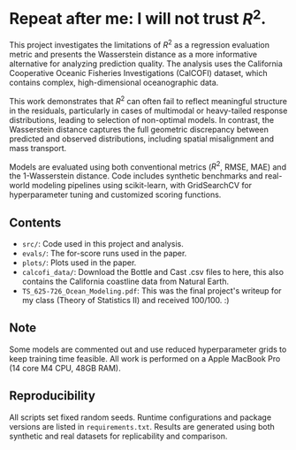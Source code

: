 # Repeat after me: I will not trust $R^2$.

This project investigates the limitations of $R^2$ as a regression evaluation metric and presents the Wasserstein distance as a more informative alternative for analyzing prediction quality. The analysis uses the California Cooperative Oceanic Fisheries Investigations (CalCOFI) dataset, which contains complex, high-dimensional oceanographic data.

This work demonstrates that $R^2$ can often fail to reflect meaningful structure in the residuals, particularly in cases of multimodal or heavy-tailed response distributions, leading to selection of non-optimal models. In contrast, the Wasserstein distance captures the full geometric discrepancy between predicted and observed distributions, including spatial misalignment and mass transport.

Models are evaluated using both conventional metrics ($R^2$, RMSE, MAE) and the 1-Wasserstein distance. Code includes synthetic benchmarks and real-world modeling pipelines using scikit-learn, with GridSearchCV for hyperparameter tuning and customized scoring functions.

## Contents
- `src/`: Code used in this project and analysis.
- `evals/`: The for-score runs used in the paper.
- `plots/`: Plots used in the paper.
- `calcofi_data/`: Download the Bottle and Cast .csv files to here, this also contains the California coastline data from Natural Earth.
- `TS_625-726_Ocean_Modeling.pdf`: This was the final project's writeup for my class (Theory of Statistics II) and received 100/100. :)

## Note
Some models are commented out and use reduced hyperparameter grids to keep training time feasible. All work is performed on a Apple MacBook Pro (14 core M4 CPU, 48GB RAM).

## Reproducibility
All scripts set fixed random seeds. Runtime configurations and package versions are listed in `requirements.txt`. Results are generated using both synthetic and real datasets for replicability and comparison.
